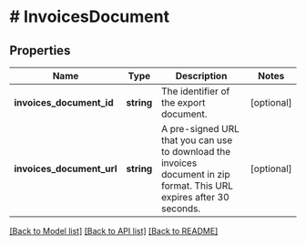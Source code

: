 # # InvoicesDocument

## Properties

Name | Type | Description | Notes
------------ | ------------- | ------------- | -------------
**invoices_document_id** | **string** | The identifier of the export document. | [optional]
**invoices_document_url** | **string** | A pre-signed URL that you can use to download the invoices document in zip format. This URL expires after 30 seconds. | [optional]

[[Back to Model list]](../../README.md#models) [[Back to API list]](../../README.md#endpoints) [[Back to README]](../../README.md)
